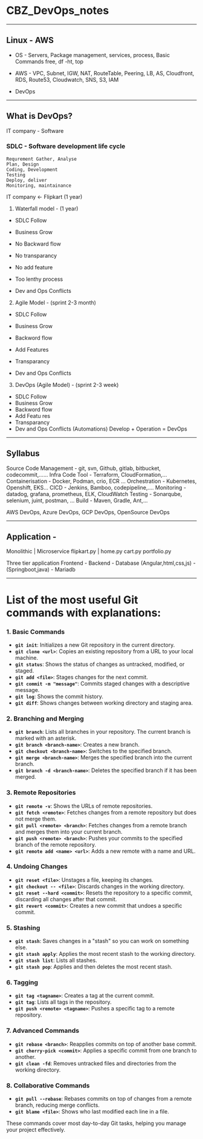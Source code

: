 # CBZ_DevOps_notes
--------

## Linux - AWS
- OS - Servers, Package management, services, process, Basic Commands
free, df -ht, top
- AWS - VPC, Subnet, IGW, NAT, RouteTable, Peering, LB, AS, Cloudfront, RDS, Route53, Cloudwatch, SNS, S3, IAM

- DevOps
----------

## What is DevOps?

IT company - Software 

### SDLC - Software development life cycle
    Requrement Gather, Analyse
    Plan, Design
    Coding, Development
    Testing
    Deploy, deliver
    Monitoring, maintainance

IT company <- Flipkart (1 year)  

1) Waterfall model -  (1 year) 
- SDLC Follow
- Business Grow

- No Backward flow
- No transparancy
- No add feature
- Too lenthy process
- Dev and Ops Conflicts


2) Agile Model - (sprint 2-3 month)
- SDLC Follow
- Business Grow
- Backword flow
- Add Features
- Transparancy

- Dev and Ops Conflicts


3) DevOps (Agile Model) - (sprint 2-3 week)
- SDLC Follow
- Business Grow
- Backword flow
- Add Featu res
- Transparancy
- Dev and Ops Conflicts
(Automations)
Develop + Operation = DevOps
-------------------------------------------------

## Syllabus

Source Code Management - git, svn, Github, gitlab, bitbucket, codecommit,......
Infra Code Tool - Terraform, CloudFormation,...
Containerisation - Docker, Podman, crio, ECR ...
Orchestration - Kubernetes, Openshift, EKS...
CICD - Jenkins, Bamboo, codepipeline,....
Monitoring - datadog, grafana, prometheus, ELK, CloudWatch
Testing - Sonarqube, selenium, juint, postman, ...
Build - Maven, Gradle, Ant,...

AWS DevOps, Azure DevOps, GCP DevOps, OpenSource DevOps

-------------------------------------------------

## Application -

Monolithic | Microservice
flipkart.py | home.py
                cart.py
                portfolio.py

Three tier application
Frontend - Backend - Database
(Angular,html,css,js) - (Springboot,java) - Mariadb

-------------------------------------------------

# List of the most useful Git commands with explanations:

### 1. **Basic Commands**
   - **`git init`**: Initializes a new Git repository in the current directory.
   - **`git clone <url>`**: Copies an existing repository from a URL to your local machine.
   - **`git status`**: Shows the status of changes as untracked, modified, or staged.
   - **`git add <file>`**: Stages changes for the next commit.
   - **`git commit -m "message"`**: Commits staged changes with a descriptive message.
   - **`git log`**: Shows the commit history.
   - **`git diff`**: Shows changes between working directory and staging area.

### 2. **Branching and Merging**
   - **`git branch`**: Lists all branches in your repository. The current branch is marked with an asterisk.
   - **`git branch <branch-name>`**: Creates a new branch.
   - **`git checkout <branch-name>`**: Switches to the specified branch.
   - **`git merge <branch-name>`**: Merges the specified branch into the current branch.
   - **`git branch -d <branch-name>`**: Deletes the specified branch if it has been merged.

### 3. **Remote Repositories**
   - **`git remote -v`**: Shows the URLs of remote repositories.
   - **`git fetch <remote>`**: Fetches changes from a remote repository but does not merge them.
   - **`git pull <remote> <branch>`**: Fetches changes from a remote branch and merges them into your current branch.
   - **`git push <remote> <branch>`**: Pushes your commits to the specified branch of the remote repository.
   - **`git remote add <name> <url>`**: Adds a new remote with a name and URL.

### 4. **Undoing Changes**
   - **`git reset <file>`**: Unstages a file, keeping its changes.
   - **`git checkout -- <file>`**: Discards changes in the working directory.
   - **`git reset --hard <commit>`**: Resets the repository to a specific commit, discarding all changes after that commit.
   - **`git revert <commit>`**: Creates a new commit that undoes a specific commit.

### 5. **Stashing**
   - **`git stash`**: Saves changes in a "stash" so you can work on something else.
   - **`git stash apply`**: Applies the most recent stash to the working directory.
   - **`git stash list`**: Lists all stashes.
   - **`git stash pop`**: Applies and then deletes the most recent stash.

### 6. **Tagging**
   - **`git tag <tagname>`**: Creates a tag at the current commit.
   - **`git tag`**: Lists all tags in the repository.
   - **`git push <remote> <tagname>`**: Pushes a specific tag to a remote repository.

### 7. **Advanced Commands**
   - **`git rebase <branch>`**: Reapplies commits on top of another base commit.
   - **`git cherry-pick <commit>`**: Applies a specific commit from one branch to another.
   - **`git clean -fd`**: Removes untracked files and directories from the working directory.

### 8. **Collaborative Commands**
   - **`git pull --rebase`**: Rebases commits on top of changes from a remote branch, reducing merge conflicts.
   - **`git blame <file>`**: Shows who last modified each line in a file.

These commands cover most day-to-day Git tasks, helping you manage your project effectively.
